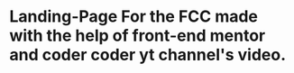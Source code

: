 # Landing-Page For the FCC made with the help of front-end mentor and coder coder yt channel's video.
